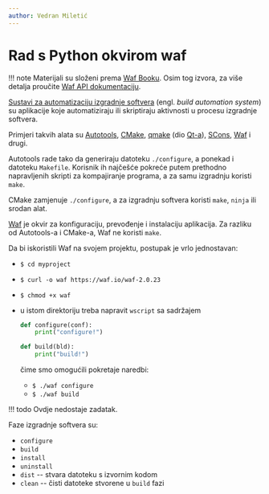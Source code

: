 ```yaml
---
author: Vedran Miletić
---
```


# Rad s Python okvirom waf

!!! note
    Materijali su složeni prema [Waf Booku](https://waf.io/book/). Osim tog izvora, za više detalja proučite [Waf API dokumentaciju](https://waf.io/apidocs/).

[Sustavi za automatizaciju izgradnje softvera](https://en.wikipedia.org/wiki/Build_automation) (engl. *build automation system*) su aplikacije koje automatiziraju ili skriptiraju aktivnosti u procesu izgradnje softvera.

Primjeri takvih alata su [Autotools](https://en.wikipedia.org/wiki/GNU_build_system), [CMake](https://en.wikipedia.org/wiki/CMake), [qmake](https://en.wikipedia.org/wiki/Qmake) (dio [Qt-a](https://en.wikipedia.org/wiki/Qt_(software))), [SCons](https://en.wikipedia.org/wiki/SCons), [Waf](https://en.wikipedia.org/wiki/Waf) i drugi.

Autotools rade tako da generiraju datoteku `./configure`, a ponekad i datoteku `Makefile`. Korisnik ih najčešće pokreće putem prethodno napravljenih skripti za kompajiranje programa, a za samu izgradnju koristi `make`.

CMake zamjenuje `./configure`, a za izgradnju softvera koristi `make`, `ninja` ili srodan alat.

[Waf](https://waf.io/) je okvir za konfiguraciju, prevođenje i instalaciju aplikacija. Za razliku od Autotools-a i CMake-a, Waf ne koristi `make`.

Da bi iskoristili Waf na svojem projektu, postupak je vrlo jednostavan:

- `$ cd myproject`
- `$ curl -o waf https://waf.io/waf-2.0.23`
- `$ chmod +x waf`
- u istom direktoriju treba napravit `wscript` sa sadržajem

    ``` python
    def configure(conf):
        print("configure!")

    def build(bld):
        print("build!")
    ```

    čime smo omogućili pokretaje naredbi:

    - `$ ./waf configure`
    - `$ ./waf build`

!!! todo
    Ovdje nedostaje zadatak.

Faze izgradnje softvera su:

- `configure`
- `build`
- `install`
- `uninstall`
- `dist` -- stvara datoteku s izvornim kodom
- `clean` -- čisti datoteke stvorene u `build` fazi

